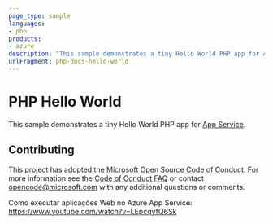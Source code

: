 ```yaml
---
page_type: sample
languages:
- php
products:
- azure
description: "This sample demonstrates a tiny Hello World PHP app for App Service."
urlFragment: php-docs-hello-world
---
```


# PHP Hello World

This sample demonstrates a tiny Hello World PHP app for [App Service](https://docs.microsoft.com/azure/app-service).

## Contributing

This project has adopted the [Microsoft Open Source Code of Conduct](https://opensource.microsoft.com/codeofconduct/). For more information see the [Code of Conduct FAQ](https://opensource.microsoft.com/codeofconduct/faq/) or contact [opencode@microsoft.com](mailto:opencode@microsoft.com) with any additional questions or comments.

Como executar aplicações Web no Azure App Service: https://www.youtube.com/watch?v=LEpcqyfQ6Sk